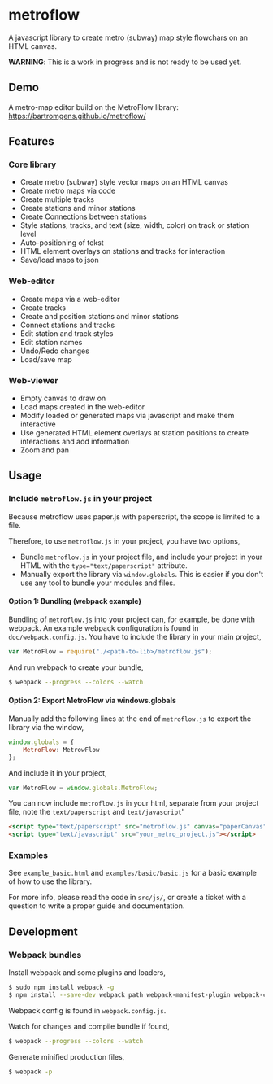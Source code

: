 # metroflow

A javascript library to create metro (subway) map style flowchars on an HTML canvas. 

**WARNING**: This is a work in progress and is not ready to be used yet.


## Demo

A metro-map editor build on the MetroFlow library:  
https://bartromgens.github.io/metroflow/


## Features

### Core library
 - Create metro (subway) style vector maps on an HTML canvas
 - Create metro maps via code
 - Create multiple tracks
 - Create stations and minor stations
 - Create Connections between stations
 - Style stations, tracks, and text (size, width, color) on track or station level
 - Auto-positioning of tekst
 - HTML element overlays on stations and tracks for interaction
 - Save/load maps to json

### Web-editor
 - Create maps via a web-editor
 - Create tracks
 - Create and position stations and minor stations
 - Connect stations and tracks
 - Edit station and track styles
 - Edit station names
 - Undo/Redo changes
 - Load/save map

### Web-viewer
 - Empty canvas to draw on
 - Load maps created in the web-editor
 - Modify loaded or generated maps via javascript and make them interactive
 - Use generated HTML element overlays at station positions to create interactions and add information
 - Zoom and pan

## Usage

### Include `metroflow.js` in your project
Because metroflow uses paper.js with paperscript, the scope is limited to a file. 

Therefore, to use `metroflow.js` in your project, you have two options,
 - Bundle `metroflow.js` in your project file, and include your project in your HTML with the `type="text/paperscript"` attribute.
 - Manually export the library via `window.globals`. This is easier if you don't use any tool to bundle your modules and files.

#### Option 1: Bundling (webpack example)
Bundling of `metroflow.js` into your project can, for example, be done with webpack.
An example webpack configuration is found in `doc/webpack.config.js`. 
You have to include the library in your main project,
```javascript
var MetroFlow = require("./<path-to-lib>/metroflow.js");
```

And run webpack to create your bundle,
```bash
$ webpack --progress --colors --watch
```

#### Option 2: Export MetroFlow via windows.globals
Manually add the following lines at the end of `metroflow.js` to export the library via the window,
```javascript
window.globals = {
    MetroFlow: MetrowFlow
};
```

And include it in your project,
```javascript
var MetroFlow = window.globals.MetroFlow;
```

You can now include `metroflow.js` in your html, separate from your project file, note the `text/paperscript` and `text/javascript`'
```html
<script type="text/paperscript" src="metroflow.js" canvas="paperCanvas"></script>
<script type="text/javascript" src="your_metro_project.js"></script>
```

### Examples
See `example_basic.html` and `examples/basic/basic.js` for a basic example of how to use the library.

For more info, please read the code in `src/js/`, or create a ticket with a question to write a proper guide and documentation. 


## Development

### Webpack bundles

Install webpack and some plugins and loaders,
```bash
$ sudo npm install webpack -g
$ npm install --save-dev webpack path webpack-manifest-plugin webpack-cleanup-plugin extract-text-webpack-plugin css-loader style-loader babel-core babel-loader babel-preset-es2015
```

Webpack config is found in `webpack.config.js`.

Watch for changes and compile bundle if found,
```bash
$ webpack --progress --colors --watch
```

Generate minified production files,
```bash
$ webpack -p
```
